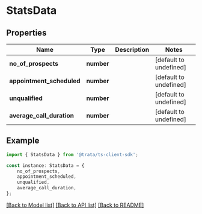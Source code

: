 # StatsData


## Properties

Name | Type | Description | Notes
------------ | ------------- | ------------- | -------------
**no_of_prospects** | **number** |  | [default to undefined]
**appointment_scheduled** | **number** |  | [default to undefined]
**unqualified** | **number** |  | [default to undefined]
**average_call_duration** | **number** |  | [default to undefined]

## Example

```typescript
import { StatsData } from '@trata/ts-client-sdk';

const instance: StatsData = {
    no_of_prospects,
    appointment_scheduled,
    unqualified,
    average_call_duration,
};
```

[[Back to Model list]](../README.md#documentation-for-models) [[Back to API list]](../README.md#documentation-for-api-endpoints) [[Back to README]](../README.md)
